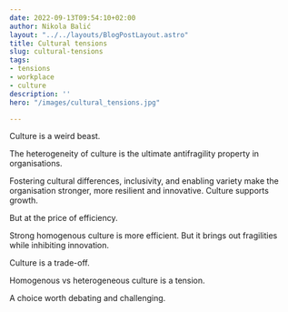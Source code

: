 ```yaml
---
date: 2022-09-13T09:54:10+02:00
author: Nikola Balić
layout: "../../layouts/BlogPostLayout.astro"
title: Cultural tensions
slug: cultural-tensions
tags:
- tensions
- workplace
- culture
description: ''
hero: "/images/cultural_tensions.jpg"

---
```

Culture is a weird beast.

The heterogeneity of culture is the ultimate antifragility property in organisations.

Fostering cultural differences, inclusivity, and enabling variety make the organisation stronger, more resilient and innovative. Culture supports growth.

But at the price of efficiency.

Strong homogenous culture is more efficient. But it brings out fragilities while inhibiting innovation.

Culture is a trade-off.

Homogenous vs heterogeneous culture is a tension. 

A choice worth debating and challenging.